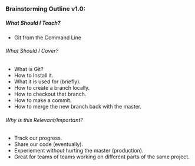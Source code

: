 ### Brainstorming Outline v1.0:

##### What Should I Teach?
* Git from the Command Line

###### What Should I Cover?
* What is Git?
* How to Install it.
* What it is used for (briefly).
* How to create a branch locally.
* How to checkout that branch.
* How to make a commit.
* How to merge the new branch back with the master.

###### Why is this Relevant/Important?
* Track our progress.
* Share our code (eventually).
* Experiement without hurting the master (production).
* Great for teams of teams working on different parts of the same project.
